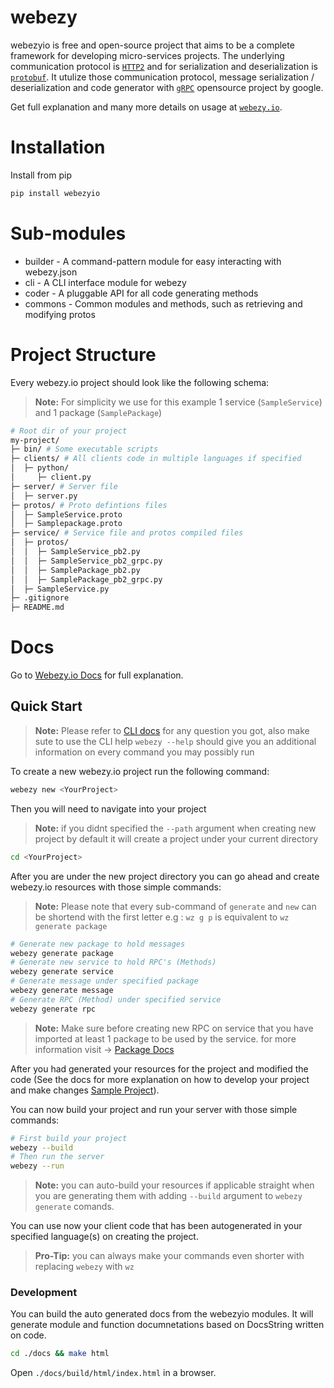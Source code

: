 # webezy

webezyio is free and open-source project that aims to be a complete framework for developing micro-services projects.
The underlying communication protocol is [```HTTP2```](https://en.wikipedia.org/wiki/HTTP/2) and for serialization and deserialization is [```protobuf```](https://developers.google.com/protocol-buffers/docs/pythontutorial).
It utulize those communication protocol, message serialization / deserialization and code generator with [```gRPC```](https://grpc.io) opensource project by google. 

Get full explanation and many more details on usage at [```webezy.io```](https://www.webezy.io).


# Installation
Install from pip
```sh
pip install webezyio
```

# Sub-modules

* builder - A command-pattern module for easy interacting with webezy.json
* cli - A CLI interface module for webezy
* coder - A pluggable API for all code generating methods
* commons - Common modules and methods, such as retrieving and modifying protos

# Project Structure

Every webezy.io project should look like the following schema:

> __Note:__ For simplicity we use for this example 1 service (`SampleService`) and 1 package (`SamplePackage`)
```sh
# Root dir of your project
my-project/
├─ bin/ # Some executable scripts
├─ clients/ # All clients code in multiple languages if specified
│  ├─ python/
│     ├─ client.py
├─ server/ # Server file
│  ├─ server.py
├─ protos/ # Proto defintions files
│  ├─ SampleService.proto
│  ├─ Samplepackage.proto
├─ service/ # Service file and protos compiled files
│  ├─ protos/
│  │  ├─ SampleService_pb2.py
│  │  ├─ SampleService_pb2_grpc.py
│  │  ├─ SamplePackage_pb2.py
│  │  ├─ SamplePackage_pb2_grpc.py
│  ├─ SampleService.py
├─ .gitignore
├─ README.md
```

# Docs

Go to [Webezy.io Docs](https://www.webezy.io/docs) for full explanation.

## Quick Start 

> __Note:__ Please refer to [CLI docs](https://www.webezy.io/docs/cli) for any question you got, also make sute to use the CLI help `webezy --help` should give you an additional information on every command you may possibly run

To create a new webezy.io project run the following command:
```sh
webezy new <YourProject>
```

Then you will need to navigate into your project

> __Note:__ if you didnt specified the `--path` argument when creating new project by default it will create a project under your current directory

```sh
cd <YourProject>
```

After you are under the new project directory you can go ahead and create webezy.io resources with those simple commands:

> __Note:__ Please note that every sub-command of `generate` and `new` can be shortend with the first letter e.g : `wz g p` is equivalent to `wz generate package`

```sh
# Generate new package to hold messages
webezy generate package
# Generate new service to hold RPC's (Methods)
webezy generate service
# Generate message under specified package
webezy generate message
# Generate RPC (Method) under specified service
webezy generate rpc
```
> __Note:__ Make sure before creating new RPC on service that you have imported at least 1 package to be used by the service. for more information visit -> [Package Docs](https://www.webezy.io/docs/tutorials/import-packages)


After you had generated your resources for the project and modified the code (See the docs for more explanation on how to develop your project and make changes [Sample Project](https://www.webezy.io/docs/tutorials/sample-project)).

You can now build your project and run your server with those simple commands:

```sh
# First build your project
webezy --build
# Then run the server
webezy --run
```

> __Note:__ you can auto-build your resources if applicable straight when you are generating them with adding `--build` argument to `webezy generate` comands.

You can use now your client code that has been autogenerated in your specified language(s) on creating the project.

> __Pro-Tip:__ you can always make your commands even shorter with replacing `webezy` with `wz`


### Development
You can build the auto generated docs from the webezyio modules.
It will generate module and function documnetations based on DocsString written on code.

```sh
cd ./docs && make html
```

Open ```./docs/build/html/index.html``` in a browser.
